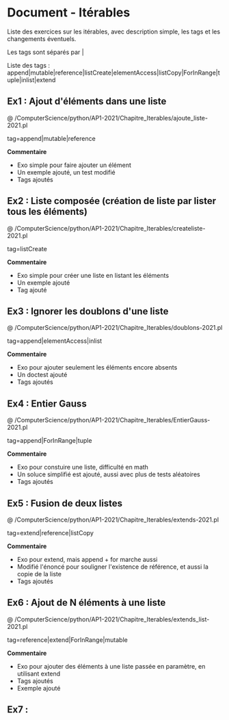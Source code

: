 # Document - Itérables

Liste des exercices sur les itérables, avec description simple, les tags et les changements éventuels.

Les tags sont séparés par |

Liste des tags : append|mutable|reference|listCreate|elementAccess|listCopy|ForInRange|tuple|inlist|extend

## Ex1 : Ajout d'éléments dans une liste

@ /ComputerScience/python/AP1-2021/Chapitre_Iterables/ajoute_liste-2021.pl

tag=append|mutable|reference

**Commentaire**

- Exo simple pour faire ajouter un élément
- Un exemple ajouté, un test modifié
- Tags ajoutés

## Ex2 : Liste composée (création de liste par lister tous les éléments)

@ /ComputerScience/python/AP1-2021/Chapitre_Iterables/createliste-2021.pl

tag=listCreate

**Commentaire**

- Exo simple pour créer une liste en listant les éléments
- Un exemple ajouté
- Tag ajouté

## Ex3 : Ignorer les doublons d'une liste

@ /ComputerScience/python/AP1-2021/Chapitre_Iterables/doublons-2021.pl

tag=append|elementAccess|inlist

**Commentaire**

- Exo pour ajouter seulement les éléments encore absents
- Un doctest ajouté
- Tags ajoutés

## Ex4 : Entier Gauss

@ /ComputerScience/python/AP1-2021/Chapitre_Iterables/EntierGauss-2021.pl

tag=append|ForInRange|tuple

**Commentaire**

- Exo pour constuire une liste, difficulté en math
- Un soluce simplifié est ajouté, aussi avec plus de tests aléatoires
- Tags ajoutés

## Ex5 : Fusion de deux listes

@ /ComputerScience/python/AP1-2021/Chapitre_Iterables/extends-2021.pl

tag=extend|reference|listCopy

**Commentaire**

- Exo pour extend, mais append + for marche aussi
- Modifié l'énoncé pour souligner l'existence de référence, et aussi la copie de la liste
- Tags ajoutés

## Ex6 : Ajout de N éléments à une liste

@ /ComputerScience/python/AP1-2021/Chapitre_Iterables/extends_list-2021.pl

tag=reference|extend|ForInRange|mutable

**Commentaire**

- Exo pour ajouter des éléments à une liste passée en paramètre, en utilisant extend
- Tags ajoutés
- Exemple ajouté

## Ex7 : 
